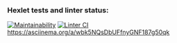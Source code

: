### Hexlet tests and linter status:
[![Maintainability](https://api.codeclimate.com/v1/badges/a99a88d28ad37a79dbf6/maintainability)](https://codeclimate.com/github/codeclimate/codeclimate/maintainability)
[![Linter CI](https://github.com/HunterGan/frontend-project-lvl1/actions/workflows/LinterR.yml/badge.svg)](https://github.com/HunterGan/frontend-project-lvl1/actions/workflows/LinterR.yml)
https://asciinema.org/a/wbk5NQsDbUFfnyGNF187g50qk
